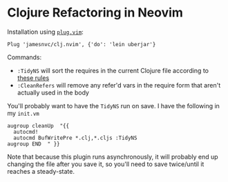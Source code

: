 # Clojure Refactoring in Neovim

Installation using [`plug.vim`](https://github.com/junegunn/vim-plug):

```
Plug 'jamesnvc/clj.nvim', {'do': 'lein uberjar'}
```

Commands:

 - `:TidyNS` will sort the requires in the current Clojure file according to [these rules](https://stuartsierra.com/2016/clojure-how-to-ns.html)
 - `:CleanRefers` will remove any refer'd vars in the require form that aren't actually used in the body

You'll probably want to have the `TidyNS` run on save.
I have the following in my `init.vm`

```vim
augroup cleanUp  "{{
  autocmd!
  autocmd BufWritePre *.clj,*.cljs :TidyNS
augroup END  " }}
```

Note that because this plugin runs asynchronously, it will probably end up changing the file after you save it, so you'll need to save twice/until it reaches a steady-state.

